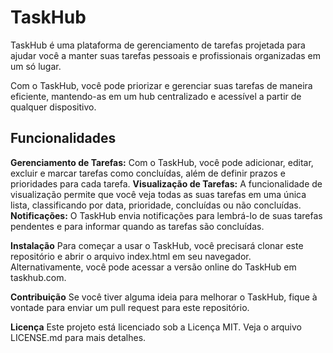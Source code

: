 # **TaskHub**

TaskHub é uma plataforma de gerenciamento de tarefas projetada para ajudar você a manter suas tarefas pessoais e profissionais organizadas em um só lugar.

Com o TaskHub, você pode priorizar e gerenciar suas tarefas de maneira eficiente, mantendo-as em um hub centralizado e acessível a partir de qualquer dispositivo.

## **Funcionalidades**
**Gerenciamento de Tarefas:** Com o TaskHub, você pode adicionar, editar, excluir e marcar tarefas como concluídas, além de definir prazos e prioridades para cada tarefa.
**Visualização de Tarefas:** A funcionalidade de visualização permite que você veja todas as suas tarefas em uma única lista, classificando por data, prioridade, concluídas ou não concluídas.
**Notificações:** O TaskHub envia notificações para lembrá-lo de suas tarefas pendentes e para informar quando as tarefas são concluídas.

**Instalação**
Para começar a usar o TaskHub, você precisará clonar este repositório e abrir o arquivo index.html em seu navegador. Alternativamente, você pode acessar a versão online do TaskHub em taskhub.com.

**Contribuição**
Se você tiver alguma ideia para melhorar o TaskHub, fique à vontade para enviar um pull request para este repositório.

**Licença**
Este projeto está licenciado sob a Licença MIT. Veja o arquivo LICENSE.md para mais detalhes.
